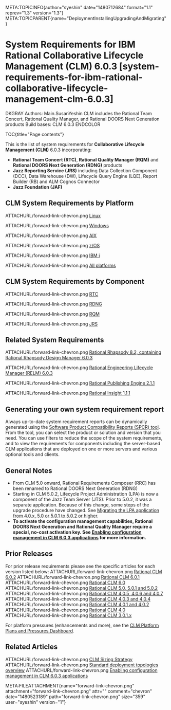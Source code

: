 META:TOPICINFO{author="syeshin" date="1480712684" format="1.1"
reprev="1.3" version="1.3"}
META:TOPICPARENT{name="DeploymentInstallingUpgradingAndMigrating"}

# System Requirements for IBM Rational Collaborative Lifecycle Management (CLM) 6.0.3 [system-requirements-for-ibm-rational-collaborative-lifecycle-management-clm-6.0.3]

DKGRAY Authors: Main.SusanYeshin CLM includes the Rational Team Concert,
Rational Quality Manager, and Rational DOORS Next Generation products
Build bases: CLM 6.0.3 ENDCOLOR

TOC{title="Page contents"}

This is the list of system requirements for **Collaborative Lifecycle
Management (CLM)** 6.0.3 incorporating:

-   **Rational Team Concert (RTC)**, **Rational Quality Manager (RQM)**
    and **Rational DOORS Next Generation (RDNG)** products
-   **Jazz Reporting Service (JRS)** including Data Collection Component
    (DCC), Data Warehouse (DW), Lifecycle Query Engine (LQE), Report
    Builder (RB) and ALM Cognos Connector
-   **Jazz Foundation (JAF)**

## CLM System Requirements by Platform

ATTACHURL/forward-link-chevron.png
[Linux](http://www-969.ibm.com/software/reports/compatibility/clarity-reports/report/html/softwareReqsForProduct?deliverableId=F4143950EDE411E4989B60FF8B09BCE8&osPlatforms=Linux&duComponentIds=D010|D012|D011|D008|S002|S009&mandatoryCapIds=30|9|24|35|13|132|42|19|16|26|40&optionalCapIds=133|66|135|7|5|12|1|187|136|19|137|27|4)

ATTACHURL/forward-link-chevron.png
[Windows](http://www-969.ibm.com/software/reports/compatibility/clarity-reports/report/html/softwareReqsForProduct?deliverableId=F4143950EDE411E4989B60FF8B09BCE8&osPlatforms=Windows&duComponentIds=D010|D012|D011|D008|S002|S009&mandatoryCapIds=30|9|24|35|13|132|42|19|16|26|40&optionalCapIds=133|66|135|7|5|12|1|187|136|19|137|27|4)

ATTACHURL/forward-link-chevron.png
[AIX](http://www-969.ibm.com/software/reports/compatibility/clarity-reports/report/html/softwareReqsForProduct?deliverableId=F4143950EDE411E4989B60FF8B09BCE8&osPlatforms=AIX&duComponentIds=D010|D012|D011|D008|S002|S009&mandatoryCapIds=30|9|24|35|13|132|42|19|16|26|40&optionalCapIds=133|66|135|7|5|12|1|187|136|19|137|27|4)

ATTACHURL/forward-link-chevron.png
[z/OS](http://www-969.ibm.com/software/reports/compatibility/clarity-reports/report/html/softwareReqsForProduct?deliverableId=F4143950EDE411E4989B60FF8B09BCE8&osPlatforms=z/OS&duComponentIds=D010|D012|D011|D008|S002|S009&mandatoryCapIds=30|9|24|35|13|132|42|19|16|26|40&optionalCapIds=133|66|135|7|5|12|1|187|136|19|137|27|4)

ATTACHURL/forward-link-chevron.png [IBM
i](http://www-969.ibm.com/software/reports/compatibility/clarity-reports/report/html/softwareReqsForProduct?deliverableId=F4143950EDE411E4989B60FF8B09BCE8&osPlatforms=IBM20i&duComponentIds=D010|D012|D011|D008|S002|S009&mandatoryCapIds=30|9|24|35|13|132|42|19|16|26|40&optionalCapIds=133|66|135|7|5|12|1|187|136|19|137|27|4)

ATTACHURL/forward-link-chevron.png [All
platforms](http://www-969.ibm.com/software/reports/compatibility/clarity-reports/report/html/softwareReqsForProduct?deliverableId=F4143950EDE411E4989B60FF8B09BCE8&osPlatforms=AIX|IBM20i|Linux|Mac20OS|Windows|z/OS&duComponentIds=D010|D012|D011|D008|S002|S009&mandatoryCapIds=30|9|24|35|13|132|42|19|16|26|40&optionalCapIds=133|66|135|7|5|12|1|187|136|19|137|27|4)

## CLM System Requirements by Component

ATTACHURL/forward-link-chevron.png
[RTC](http://www-969.ibm.com/software/reports/compatibility/clarity-reports/report/html/softwareReqsForProduct?deliverableId=1F7E1300EDE411E4989B60FF8B09BCE8&osPlatforms=AIX|IBM20i|Linux|Mac20OS|Windows|z/OS&duComponentIds=D005|D004|D002|D003|S001|S006&mandatoryCapIds=30|9|24|35|13|132|42|19|16|26|40&optionalCapIds=133|135|7|5|12|1|242|187|74|136|19|137|27|4|223)

ATTACHURL/forward-link-chevron.png
[RDNG](http://www-969.ibm.com/software/reports/compatibility/clarity-reports/report/html/softwareReqsForProduct?deliverableId=675C72E0F28D11E4989B60FF8B09BCE8&osPlatforms=AIX|IBM20i|Linux|Mac20OS|Windows|z/OS&duComponentIds=D003|S002|S004&mandatoryCapIds=30|9|24|35|13|132|42|19|16|26|40&optionalCapIds=133|66|135|7|5|12|19|137|27|4)

ATTACHURL/forward-link-chevron.png
[RQM](http://www-969.ibm.com/software/reports/compatibility/clarity-reports/report/html/softwareReqsForProduct?deliverableId=A8201BD0F28B11E4989B60FF8B09BCE8&osPlatforms=AIX|IBM20i|Linux|Mac20OS|Windows|z/OS&duComponentIds=D002|S001|S003&mandatoryCapIds=30|9|24|35|13|132|42|19|26|40&optionalCapIds=133|66|135|7|5|12|1|19|137|27|4)

ATTACHURL/forward-link-chevron.png
[JRS](http://www-969.ibm.com/software/reports/compatibility/clarity-reports/report/html/softwareReqsForProduct?deliverableId=9D157780DD4111E498CB907A2AAE2458&osPlatforms=AIX|IBM20i|Linux|Mac20OS|Windows|z/OS&duComponentIds=D004|S005|S001|S003|S002&mandatoryCapIds=30|9|24|35|13|25|26&optionalCapIds=5|242|188|19|137)

## Related System Requirements

ATTACHURL/forward-link-chevron.png [Rational Rhapsody 8.2, containing
Rational Rhapsody Design Manager
6.0.3](http://www-969.ibm.com/software/reports/compatibility/clarity-reports/report/html/softwareReqsForProduct?deliverableId=1416294497984&osPlatforms=Linux|Windows&duComponentIds=D002|D003|S001&mandatoryCapIds=30|9|24|13|132|42|26&optionalCapIds=7|47|1|25|42|340|188|19|4)

ATTACHURL/forward-link-chevron.png [Rational Engineering Lifecycle
Manager (RELM)
6.0.3](http://www-969.ibm.com/software/reports/compatibility/clarity-reports/report/html/softwareReqsForProduct?deliverableId=38FB2D10DD4311E498CB907A2AAE2458&osPlatforms=AIX|IBM20i|Linux|Mac20OS|Windows|z/OS&duComponentIds=D001|S002&mandatoryCapIds=30|9|24|35|13|25|42|26|40&optionalCapIds=7|22)

ATTACHURL/forward-link-chevron.png [Rational Publishing Engine
2.1.1](http://www-969.ibm.com/software/reports/compatibility/clarity-reports/report/html/softwareReqsForProduct?deliverableId=03A6C670780111E5AF4444040E46D49B&osPlatforms=Linux|Windows&duComponentIds=D007|D006|S008|S001&mandatoryCapIds=30|9|24|13|132|42|26&optionalCapIds=125|22|186|223)

ATTACHURL/forward-link-chevron.png [Rational Insight
1.1.1](http://www-969.ibm.com/software/reports/compatibility/clarity-reports/report/html/softwareReqsForProduct?deliverableId=1414436063649&osPlatforms=IBM20i|Linux|Windows|z/OS&duComponentIds=D005|D002|D001|S004|S008|S010|S003|S006|S009|S007&mandatoryCapIds=30|9|24|13|25|42|19|26&optionalCapIds=22|1|35)

## Generating your own system requirement report

Always up-to-date system requirement reports can be dynamically
generated using the [Software Product Compatibility Reports (SPCR)
tool](http://www-969.ibm.com/software/reports/compatibility/clarity/index.html).
From the tool, you can select the product or solution and version that
you need. You can use filters to reduce the scope of the system
requirements, and to view the requirements for components including the
server-based CLM applications that are deployed on one or more servers
and various optional tools and clients.

## General Notes

-   From CLM 5.0 onward, Rational Requirements Composer (RRC) has been
    renamed to Rational DOORS Next Generation (RDNG)
-   Starting in CLM 5.0.2, Lifecycle Project Administration (LPA) is now
    a component of the Jazz Team Server (JTS). Prior to 5.0.2, it was a
    separate application. Because of this change, some steps of the
    upgrade procedure have changed. See [Migrating the LPA application
    from 4.0.x, 5.0 or 5.0.1 to 5.0.2 or
    higher](https://jazz.net/wiki/bin/view/Main/LifecycleProjectAdmin#Migrating_the_LPA_application_to).
-   **To activate the configuration management capabilities, Rational
    DOORS Next Generation and Rational Quality Manager require a
    special, no-cost activation key. See [Enabling configuration
    management in CLM 6.0.3
    applications](https://jazz.net/servlet/clm-cm/request-key?version=6.0.3)
    for more information.**

## Prior Releases

For prior release requirements please see the specific articles for each
version listed below: ATTACHURL/forward-link-chevron.png [Rational CLM
6.0.2](CLMSystemRequirements602) ATTACHURL/forward-link-chevron.png
[Rational CLM 6.0.1](CLMSystemRequirements601)
ATTACHURL/forward-link-chevron.png [Rational CLM
6.0](CLMSystemRequirements60) ATTACHURL/forward-link-chevron.png
[Rational CLM 5.0, 5.0.1 and 5.0.2](CLMSystemRequirements50)
ATTACHURL/forward-link-chevron.png [Rational CLM 4.0.5, 4.0.6 and
4.0.7](CLMSystemRequirements405406) ATTACHURL/forward-link-chevron.png
[Rational CLM 4.0.3 and 4.0.4](CLMSystemRequirements403)
ATTACHURL/forward-link-chevron.png [Rational CLM 4.0.1 and
4.0.2](https://jazz.net/library/article/1109)
ATTACHURL/forward-link-chevron.png [Rational CLM
4.0](https://jazz.net/library/article/811)
ATTACHURL/forward-link-chevron.png [Rational CLM
3.0.1.x](https://jazz.net/library/article/632)

For platform pressures (enhancements and more), see the [CLM Platform
Plans and Pressures
Dashboard](https://jazz.net/jazz/web/projects/Jazz20Collaborative20ALM#action=com.ibm.team.dashboard.viewDashboard&tab=_79).

## Related Articles

ATTACHURL/forward-link-chevron.png [CLM Sizing
Strategy](CLMSizingStrategy) ATTACHURL/forward-link-chevron.png
[Standard deployment topologies overview](StandardTopologiesOverview)
ATTACHURL/forward-link-chevron.png [Enabling configuration management in
CLM 6.0.3
applications](https://jazz.net/servlet/clm-cm/request-key?version=6.0.3)

META:FILEATTACHMENT{name="forward-link-chevron.png"
attachment="forward-link-chevron.png" attr="" comment="chevron"
date="1480523189" path="forward-link-chevron.png" size="359"
user="syeshin" version="1"}
